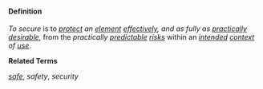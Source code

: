 #### Definition

*To secure* is to *[protect](https://github.com/gcassel/Modular-Organization-Terminology/blob/master/terms/protect.md) an [element](https://github.com/gcassel/Modular-Organization-Terminology/blob/master/terms/element.md) [effectively](https://github.com/gcassel/Modular-Organization-Terminology/blob/master/terms/effective.md), and as fully as [practically](https://github.com/gcassel/Modular-Organizing-Terminology/blob/master/terms/practice.md) [desirable](https://github.com/gcassel/Modular-Organizing-Terminology/blob/master/terms/goal.md)*, from the *practically [predictable](https://github.com/gcassel/Modular-Organizing-Terminology/blob/master/terms/predict.md) [risks](https://github.com/gcassel/Modular-Organization-Terminology/blob/master/terms/risk.md)* within an *[intended](https://github.com/gcassel/Modular-Organizing-Terminology/blob/master/terms/intend.md) [context](https://github.com/gcassel/Modular-Organizing-Terminology/blob/master/terms/context.md) of [use](https://github.com/gcassel/Modular-Organizing-Terminology/blob/master/terms/use.md)*. 

**Related Terms**

*[safe](https://github.com/gcassel/Modular-Organization-Terminology/blob/master/terms/safe.md)*, *safety*, *security*
